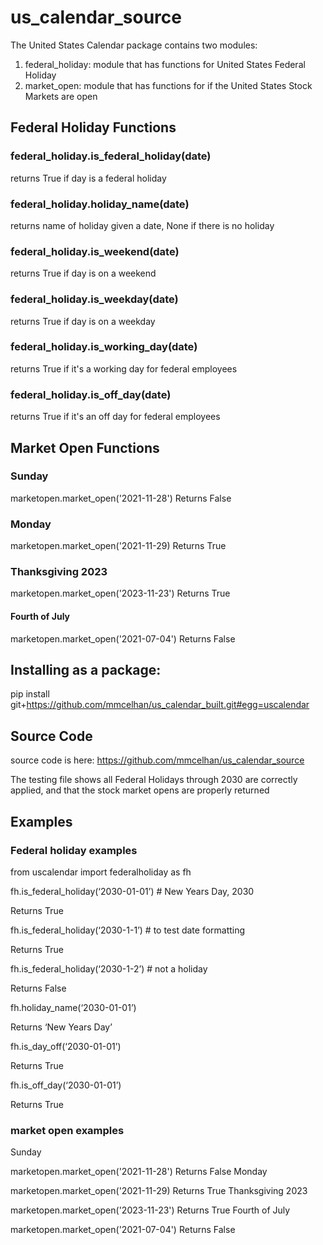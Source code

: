 # us_calendar_source
The United States Calendar package contains two modules:

1. federal_holiday: module that has functions for United States Federal Holiday
2. market_open: module that has functions for if the United States Stock Markets are open

## Federal Holiday Functions

### federal_holiday.is_federal_holiday(date)

returns True if day is a federal holiday

### federal_holiday.holiday_name(date)

returns name of holiday given a date, None if there is no holiday

### federal_holiday.is_weekend(date)

returns True if day is on a weekend

### federal_holiday.is_weekday(date)

returns True if day is on a weekday

### federal_holiday.is_working_day(date)

returns True if it's a working day for federal employees

### federal_holiday.is_off_day(date)

returns True if it's an off day for federal employees

## Market Open Functions

### Sunday
marketopen.market_open('2021-11-28')
Returns False

### Monday
marketopen.market_open('2021-11-29)
Returns True

### Thanksgiving 2023
marketopen.market_open('2023-11-23')
Returns True

#### Fourth of July
marketopen.market_open('2021-07-04')
Returns False

## Installing as a package:
pip install git+https://github.com/mmcelhan/us_calendar_built.git#egg=uscalendar


## Source Code
source code is here:
https://github.com/mmcelhan/us_calendar_source

The testing file shows all Federal Holidays through 2030 are correctly applied, and that the stock market opens are 
properly returned

## Examples

### Federal holiday examples

from uscalendar import federalholiday as fh

fh.is_federal_holiday(‘2030-01-01’) # New Years Day, 2030

Returns True

fh.is_federal_holiday(‘2030-1-1’) # to test date formatting

Returns True

fh.is_federal_holiday(‘2030-1-2’) # not a holiday

Returns False

fh.holiday_name(‘2030-01-01’)

Returns ‘New Years Day’

fh.is_day_off(‘2030-01-01’)

Returns True

fh.is_off_day(‘2030-01-01’)

Returns True

### market open examples

Sunday

marketopen.market_open('2021-11-28') Returns False
Monday

marketopen.market_open('2021-11-29) Returns True
Thanksgiving 2023

marketopen.market_open('2023-11-23') Returns True
Fourth of July

marketopen.market_open('2021-07-04') Returns False